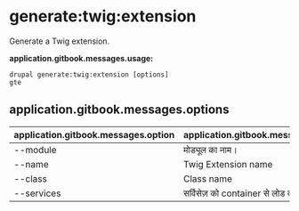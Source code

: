 # generate:twig:extension
Generate a Twig extension.

**application.gitbook.messages.usage:**
```
drupal generate:twig:extension [options]
gte
```

## application.gitbook.messages.options
application.gitbook.messages.option | application.gitbook.messages.details
-------|-------------
--module | मोड्यूल का नाम।
--name | Twig Extension name
--class | Class name
--services | सर्विसेज़ को container से लोड करें।
